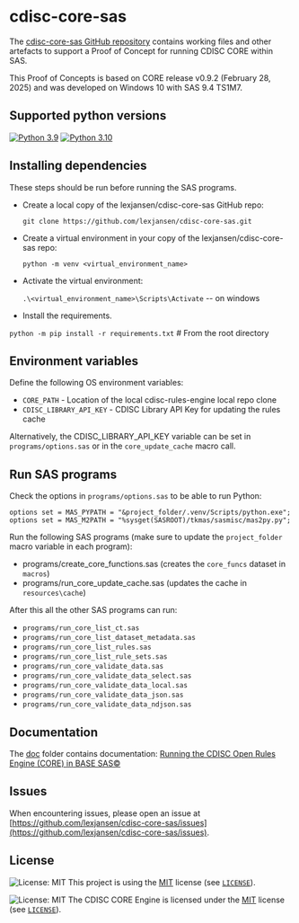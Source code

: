 # cdisc-core-sas

The [cdisc-core-sas GitHub repository](https://github.com/lexjansen/cdisc-core-sas) contains working files and other artefacts to support a Proof of Concept for running CDISC CORE within SAS.

This Proof of Concepts is based on CORE release v0.9.2 (February 28, 2025) and was developed on Windows 10 with SAS 9.4 TS1M7.

## Supported python versions

[![Python 3.9](https://img.shields.io/badge/python-3.9-green.svg)](https://www.python.org/downloads/release/python-390)
[![Python 3.10](https://img.shields.io/badge/python-3.10-blue.svg)](https://www.python.org/downloads/release/python-310)

## Installing dependencies

These steps should be run before running the SAS programs.

- Create a local copy of the lexjansen/cdisc-core-sas GitHub repo:

  `git clone https://github.com/lexjansen/cdisc-core-sas.git`

- Create a virtual environment in your copy of the lexjansen/cdisc-core-sas repo:

  `python -m venv <virtual_environment_name>`
- Activate the virtual environment:

  `.\<virtual_environment_name>\Scripts\Activate` -- on windows

- Install the requirements.

`python -m pip install -r requirements.txt` # From the root directory

## Environment variables

Define the following OS environment variables:

- `CORE_PATH` - Location of the local cdisc-rules-engine local repo clone
- `CDISC_LIBRARY_API_KEY` - CDISC Library API Key for updating the rules cache

Alternatively, the CDISC_LIBRARY_API_KEY variable can be set in `programs/options.sas` or in the `core_update_cache` macro call.

## Run SAS programs

Check the options in `programs/options.sas` to be able to run Python:

```SAS
options set = MAS_PYPATH = "&project_folder/.venv/Scripts/python.exe";
options set = MAS_M2PATH = "%sysget(SASROOT)/tkmas/sasmisc/mas2py.py";
```

Run the following SAS programs (make sure to update the `project_folder` macro variable in each program):

- programs/create_core_functions.sas (creates the `core_funcs` dataset in `macros`)
- programs/run_core_update_cache.sas (updates the cache in `resources\cache`)

After this all the other SAS programs can run:

- `programs/run_core_list_ct.sas`
- `programs/run_core_list_dataset_metadata.sas`
- `programs/run_core_list_rules.sas`
- `programs/run_core_list_rule_sets.sas`
- `programs/run_core_validate_data.sas`
- `programs/run_core_validate_data_select.sas`
- `programs/run_core_validate_data_local.sas`
- `programs/run_core_validate_data_json.sas`
- `programs/run_core_validate_data_ndjson.sas`

## Documentation

  The [doc](https://github.com/lexjansen/cdisc-core-sas/tree/main/doc) folder contains documentation: [Running the CDISC Open Rules Engine (CORE) in BASE SAS©](doc/cdisc-core-sas.pdf)

## Issues

When encountering issues, please open an issue at [https://github.com/lexjansen/cdisc-core-sas/issues](https://github.com/lexjansen/cdisc-core-sas/issues).

## License

![License: MIT](https://img.shields.io/badge/License-MIT-blue.svg)
This project is using the [MIT](http://www.opensource.org/licenses/MIT "The MIT License | Open Source Initiative") license (see [`LICENSE`](LICENSE)).

![License: MIT](https://img.shields.io/badge/License-MIT-blue.svg)
The CDISC CORE Engine is licensed under the [MIT](http://www.opensource.org/licenses/MIT "The MIT License | Open Source Initiative") license (see [`LICENSE`](LICENSE-CDISC_RULES_ENGINE)).
